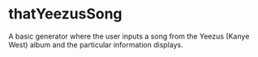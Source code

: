 # thatYeezusSong

A basic generator where the user inputs a song from the Yeezus (Kanye West) album and the particular information displays.
